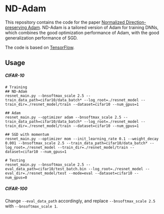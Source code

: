 # ND-Adam

This repository contains the code for the paper [Normalized Direction-preserving Adam](https://openreview.net/forum?id=HJSA_e1AW).  ND-Adam is a tailored version of Adam for training DNNs, which combines the good optimization performance of Adam, with the good generalization performance of SGD.

The code is based on [TensorFlow](https://github.com/tensorflow/tensorflow).

## Usage

##### CIFAR-10
```
# Training
## ND-Adam
resnet_main.py --bnsoftmax_scale 2.5 --train_data_path=cifar10/data_batch* --log_root=./resnet_model --train_dir=./resnet_model/train --dataset=cifar10 --num_gpus=1

## Adam
resnet_main.py --optimizer adam --bnsoftmax_scale 2.5 --train_data_path=cifar10/data_batch* --log_root=./resnet_model --train_dir=./resnet_model/train --dataset=cifar10 --num_gpus=1

## SGD with momentum
resnet_main.py --optimizer mom --init_learning_rate 0.1 --weight_decay 0.001 --bnsoftmax_scale 2.5 --train_data_path=cifar10/data_batch* --log_root=./resnet_model --train_dir=./resnet_model/train --dataset=cifar10 --num_gpus=1

# Testing
resnet_main.py --bnsoftmax_scale 2.5 --eval_data_path=cifar10/test_batch.bin --log_root=./resnet_model --eval_dir=./resnet_model/test --mode=eval --dataset=cifar10 --num_gpus=0
```

##### CIFAR-100

Change `--eval_data_path` accordingly,  and replace `--bnsoftmax_scale 2.5` with `--bnsoftmax_scale 1`.
